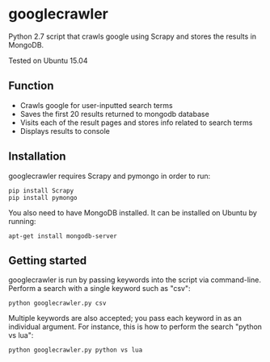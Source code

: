# googlecrawler
Python 2.7 script that crawls google using Scrapy and stores the results in MongoDB.

Tested on Ubuntu 15.04

## Function
- Crawls google for user-inputted search terms
- Saves the first 20 results returned to mongodb database
- Visits each of the result pages and stores info related to search terms
- Displays results to console

## Installation
googlecrawler requires Scrapy and pymongo in order to run:
```
pip install Scrapy
pip install pymongo
```
You also need to have MongoDB installed. It can be installed on Ubuntu by running:
```
apt-get install mongodb-server
```

## Getting started
googlecrawler is run by passing keywords into the script via command-line. Perform a search with a single keyword such as "csv":
```
python googlecrawler.py csv
```
Multiple keywords are also accepted; you pass each keyword in as an individual argument. For instance, this is how to perform the search "python vs lua":
```
python googlecrawler.py python vs lua
```
